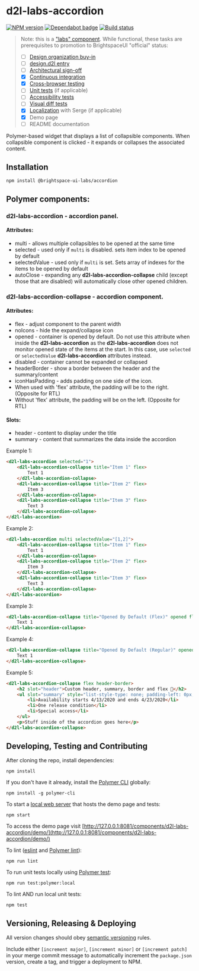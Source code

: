 # d2l-labs-accordion

[![NPM version](https://img.shields.io/npm/v/@brightspace-ui-labs/accordion.svg)](https://www.npmjs.org/package/@brightspace-ui-labs/accordion)
[![Dependabot badge](https://flat.badgen.net/dependabot/BrightspaceUILabs/accordion?icon=dependabot)](https://app.dependabot.com/)
[![Build status](https://travis-ci.com/brightspaceUILabs/accordion.svg?branch=master)](https://travis-ci.com/brightspaceUILabs/accordion)

> Note: this is a ["labs" component](https://github.com/BrightspaceUI/guide/wiki/Component-Tiers). While functional, these tasks are prerequisites to promotion to BrightspaceUI "official" status:
>
> - [ ] [Design organization buy-in](https://github.com/BrightspaceUI/guide/wiki/Before-you-build#working-with-design)
> - [ ] [design.d2l entry](http://design.d2l/)
> - [ ] [Architectural sign-off](https://github.com/BrightspaceUI/guide/wiki/Before-you-build#web-component-architecture)
> - [x] [Continuous integration](https://github.com/BrightspaceUI/guide/wiki/Testing#testing-continuously-with-travis-ci)
> - [x] [Cross-browser testing](https://github.com/BrightspaceUI/guide/wiki/Testing#cross-browser-testing-with-sauce-labs)
> - [ ] [Unit tests](https://github.com/BrightspaceUI/guide/wiki/Testing#testing-with-polymer-test) (if applicable)
> - [ ] [Accessibility tests](https://github.com/BrightspaceUI/guide/wiki/Testing#automated-accessibility-testing-with-axe)
> - [ ] [Visual diff tests](https://github.com/BrightspaceUI/visual-diff)
> - [x] [Localization](https://github.com/BrightspaceUI/guide/wiki/Localization) with Serge (if applicable)
> - [x] Demo page
> - [ ] README documentation

Polymer-based widget that displays a list of collapsible components. When collapsible component is clicked - it expands or collapses the associated content.

## Installation

```shell
npm install @brightspace-ui-labs/accordion
```

## Polymer components:
### **d2l-labs-accordion** - accordion panel. 
#### Attributes:
* multi - allows multiple collapsibles to be opened at the same time
* selected - used only if `multi` is disabled. sets item index to be opened by default
* selectedValue - used only if `multi` is set. Sets array of indexes for the items to be opened by default
* autoClose - expanding any **d2l-labs-accordion-collapse** child (except those that are disabled) will automatically close other opened children.
### **d2l-labs-accordion-collapse** - accordion component. 
#### Attributes:
* flex - adjust component to the parent width
* noIcons - hide the expand/collapse icon
* opened - container is opened by default. Do not use this attribute when inside the **d2l-labs-accordion** as the **d2l-labs-accordion** does not monitor opened state of the items at the start. In this case, use `selected` or `selectedValue` **d2l-labs-accordion** attributes instead.
* disabled - container cannot be expanded or collapsed
* headerBorder - show a border between the header and the summary/content
* iconHasPadding - adds padding on one side of the icon. 
 * When used with 'flex' attribute, the padding will be to the right. (Opposite for RTL)
 * Without 'flex' attribute, the padding will be on the left. (Opposite for RTL)

#### Slots:
* header - content to display under the title
* summary - content that summarizes the data inside the accordion

Example 1:
```html
<d2l-labs-accordion selected="1">
	<d2l-labs-accordion-collapse title="Item 1" flex>
		Text 1
	</d2l-labs-accordion-collapse>
	<d2l-labs-accordion-collapse title="Item 2" flex>
		Item 3
	</d2l-labs-accordion-collapse>
	<d2l-labs-accordion-collapse title="Item 3" flex>
		Text 3
	</d2l-labs-accordion-collapse>
</d2l-labs-accordion>
```

Example 2:
```html
<d2l-labs-accordion multi selectedValue="[1,2]">
	<d2l-labs-accordion-collapse title="Item 1" flex>
		Text 1
	</d2l-labs-accordion-collapse>
	<d2l-labs-accordion-collapse title="Item 2" flex>
		Item 3
	</d2l-labs-accordion-collapse>
	<d2l-labs-accordion-collapse title="Item 3" flex>
		Text 3
	</d2l-labs-accordion-collapse>
</d2l-labs-accordion>
```

Example 3:
```html
<d2l-labs-accordion-collapse title="Opened By Default (Flex)" opened flex>
	Text 1
</d2l-labs-accordion-collapse>
```

Example 4:
```html
<d2l-labs-accordion-collapse title="Opened By Default (Regular)" opened>
	Text 1
</d2l-labs-accordion-collapse>
```

Example 5:
```html
<d2l-labs-accordion-collapse flex header-border>
	<h2 slot="header">Custom header, summary, border and flex 💪</h2>
	<ul slot="summary" style="list-style-type: none; padding-left: 0px;">
		<li>Availability starts 4/13/2020 and ends 4/23/2020</li>
		<li>One release condition</li>
		<li>Special access</li>
	</ul>
	<p>Stuff inside of the accordion goes here</p>
</d2l-labs-accordion-collapse>
```
## Developing, Testing and Contributing

After cloning the repo, install dependencies:
```shell
npm install
```

If you don't have it already, install the [Polymer CLI](https://www.polymer-project.org/2.0/docs/tools/polymer-cli) globally:

```shell
npm install -g polymer-cli
```

To start a [local web server](https://www.polymer-project.org/2.0/docs/tools/polymer-cli-commands#serve) that hosts the demo page and tests:

```shell
npm start
```

To access the demo page visit [http://127.0.0.1:8081/components/d2l-labs-accordion/demo/](http://127.0.0.1:8081/components/d2l-labs-accordion/demo/)

To lint ([eslint](http://eslint.org/) and [Polymer lint](https://www.polymer-project.org/2.0/docs/tools/polymer-cli-commands#lint)):

```shell
npm run lint
```

To run unit tests locally using [Polymer test](https://www.polymer-project.org/2.0/docs/tools/polymer-cli-commands#tests):

```shell
npm run test:polymer:local
```

To lint AND run local unit tests:

```shell
npm test
```

## Versioning, Releasing & Deploying

All version changes should obey [semantic versioning](https://semver.org/) rules.

Include either `[increment major]`, `[increment minor]` or `[increment patch]` in your merge commit message to automatically increment the `package.json` version, create a tag, and trigger a deployment to NPM.
